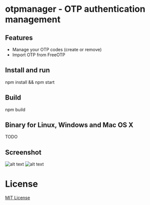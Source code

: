 # otpmanager - OTP authentication management

## Features
- Manage your OTP codes (create or remove)
- Import OTP from FreeOTP


## Install and run
npm install && npm start

## Build
npm build

## Binary for Linux, Windows and Mac OS X
TODO

## Screenshot
![alt text](https://i.imgur.com/AFFfjuW.png "OTP generator")
![alt text](https://i.imgur.com/Lm7pazv.png "OTP creation")

License
==========
[MIT License](LICENSE.md)
